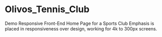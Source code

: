 # Olivos_Tennis_Club
Demo Responsive Front-End Home Page for a Sports Club
Emphasis is placed in responsiveness over design, working for 4k to 300px screens.

